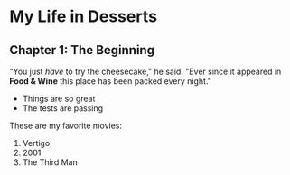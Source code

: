 # My Life in Desserts

## Chapter 1: The Beginning

"You just *have* to try the cheesecake," he said. "Ever since it appeared in
**Food & Wine** this place has been packed every night."

* Things are so great
* The tests are passing

These are my favorite movies:

1. Vertigo
2. 2001
3. The Third Man